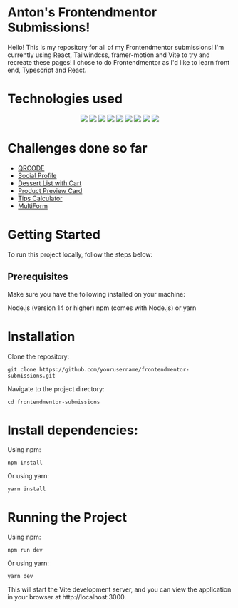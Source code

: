 # Anton's Frontendmentor Submissions!

Hello! This is my repository for all of my Frontendmentor submissions! I'm currently using React, Tailwindcss, framer-motion and Vite to try and recreate these pages! I chose to do Frontendmentor as I'd like to learn front end, Typescript and React.

# Technologies used
<div align="center">
  <img src="https://img.shields.io/badge/TypeScript-007ACC?style=for-the-badge&logo=typescript&logoColor=white"/>
  <img src="https://img.shields.io/badge/React-20232A?style=for-the-badge&logo=react&logoColor=61DAFB"/>
  <img src="https://img.shields.io/badge/React_Router-CA4245?style=for-the-badge&logo=react-router&logoColor=white"/>
  <img src="https://img.shields.io/badge/HTML5-E34F26?style=for-the-badge&logo=html5&logoColor=white"/>
  <img src="https://img.shields.io/badge/CSS3-1572B6?style=for-the-badge&logo=css3&logoColor=white"/>
  <img src="https://img.shields.io/badge/Tailwind_CSS-38B2AC?style=for-the-badge&logo=tailwind-css&logoColor=white"/>
  <img src="https://img.shields.io/badge/Vite-B73BFE?style=for-the-badge&logo=vite&logoColor=FFD62E"/>
  <img src="https://img.shields.io/badge/GitHub%20Pages-222222?style=for-the-badge&logo=GitHub%20Pages&logoColor=white"/>
  <img src="https://img.shields.io/badge/Figma-F24E1E?style=for-the-badge&logo=figma&logoColor=white"/>
  
</div>

# Challenges done so far

- [QRCODE](https://www.frontendmentor.io/solutions/qr-component-with-react-tailwind-and-vite-qNmAoFBVrJ)
- [Social Profile](https://www.frontendmentor.io/solutions/social-profile-page-with-react-tailwind-and-vite-0ZXFKmD8Ai)
- [Dessert List with Cart](https://www.frontendmentor.io/solutions/dessert-list-with-react-tailwindcss-and-vite-nAghZxSZe8)
- [Product Preview Card](https://www.frontendmentor.io/solutions/responsive-product-preview-card-with-react-tailwindcss-and-vite-dAPmwDm56f)
- [Tips Calculator](https://www.frontendmentor.io/solutions/tips-calculator-with-react-and-tailwindcss-Su4AEPEK-M)
- [MultiForm](https://www.frontendmentor.io/solutions/responsive-multiform-using-react-tailwindcss-and-vite-z6JrqrjT_k)

# Getting Started

To run this project locally, follow the steps below:

## Prerequisites
Make sure you have the following installed on your machine:

Node.js (version 14 or higher)
npm (comes with Node.js) or yarn

# Installation
Clone the repository:

```
git clone https://github.com/yourusername/frontendmentor-submissions.git
```
Navigate to the project directory:

```
cd frontendmentor-submissions
```

# Install dependencies:

Using npm:

```
npm install
```

Or using yarn:

```
yarn install
```

# Running the Project

Using npm:

```
npm run dev
```
Or using yarn:
```
yarn dev
```
This will start the Vite development server, and you can view the application in your browser at http://localhost:3000.
